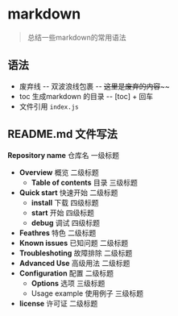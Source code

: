 # markdown

> 总结一些markdown的常用语法



## 语法

* 废弃线 -- 双波浪线包裹 -- ~~这里是废弃的内容~~~~
* toc 生成markdown 的目录 -- [toc] + 回车
* 文件引用 ```index.js```











## README.md 文件写法

**Repository name** 仓库名  一级标题

* **Overview** 概览 二级标题
  * **Table of contents** 目录 三级标题
* **Quick start** 快速开始 二级标题
  * **install** 下载 四级标题
  * **start** 开始 四级标题
  * **debug** 调试 四级标题
* **Feathres** 特色 二级标题
* **Known issues** 已知问题 二级标题
* **Troubleshoting** 故障排除 二级标题
* **Advanced Use** 高级用法 二级标题
* **Configuration** 配置 二级标题
  * **Options** 选项 三级标题
  * Usage example 使用例子 三级标题
* **license** 许可证 二级标题 